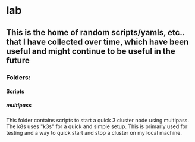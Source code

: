# lab

## This is the home of random scripts/yamls, etc.. that I have collected over time, which have been useful and might continue to be useful in the future

### Folders:

#### Scripts

##### multipass

This folder contains scripts to start a quick 3 cluster node using multipass. The k8s uses "k3s" for a quick and simple setup. This is primarly used for testing and a way to quick start and stop a cluster on my local machine.

